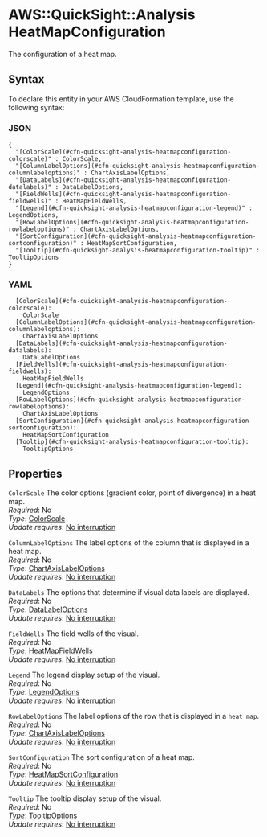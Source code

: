 # AWS::QuickSight::Analysis HeatMapConfiguration<a name="aws-properties-quicksight-analysis-heatmapconfiguration"></a>

The configuration of a heat map\.

## Syntax<a name="aws-properties-quicksight-analysis-heatmapconfiguration-syntax"></a>

To declare this entity in your AWS CloudFormation template, use the following syntax:

### JSON<a name="aws-properties-quicksight-analysis-heatmapconfiguration-syntax.json"></a>

```
{
  "[ColorScale](#cfn-quicksight-analysis-heatmapconfiguration-colorscale)" : ColorScale,
  "[ColumnLabelOptions](#cfn-quicksight-analysis-heatmapconfiguration-columnlabeloptions)" : ChartAxisLabelOptions,
  "[DataLabels](#cfn-quicksight-analysis-heatmapconfiguration-datalabels)" : DataLabelOptions,
  "[FieldWells](#cfn-quicksight-analysis-heatmapconfiguration-fieldwells)" : HeatMapFieldWells,
  "[Legend](#cfn-quicksight-analysis-heatmapconfiguration-legend)" : LegendOptions,
  "[RowLabelOptions](#cfn-quicksight-analysis-heatmapconfiguration-rowlabeloptions)" : ChartAxisLabelOptions,
  "[SortConfiguration](#cfn-quicksight-analysis-heatmapconfiguration-sortconfiguration)" : HeatMapSortConfiguration,
  "[Tooltip](#cfn-quicksight-analysis-heatmapconfiguration-tooltip)" : TooltipOptions
}
```

### YAML<a name="aws-properties-quicksight-analysis-heatmapconfiguration-syntax.yaml"></a>

```
  [ColorScale](#cfn-quicksight-analysis-heatmapconfiguration-colorscale): 
    ColorScale
  [ColumnLabelOptions](#cfn-quicksight-analysis-heatmapconfiguration-columnlabeloptions): 
    ChartAxisLabelOptions
  [DataLabels](#cfn-quicksight-analysis-heatmapconfiguration-datalabels): 
    DataLabelOptions
  [FieldWells](#cfn-quicksight-analysis-heatmapconfiguration-fieldwells): 
    HeatMapFieldWells
  [Legend](#cfn-quicksight-analysis-heatmapconfiguration-legend): 
    LegendOptions
  [RowLabelOptions](#cfn-quicksight-analysis-heatmapconfiguration-rowlabeloptions): 
    ChartAxisLabelOptions
  [SortConfiguration](#cfn-quicksight-analysis-heatmapconfiguration-sortconfiguration): 
    HeatMapSortConfiguration
  [Tooltip](#cfn-quicksight-analysis-heatmapconfiguration-tooltip): 
    TooltipOptions
```

## Properties<a name="aws-properties-quicksight-analysis-heatmapconfiguration-properties"></a>

`ColorScale`  <a name="cfn-quicksight-analysis-heatmapconfiguration-colorscale"></a>
The color options \(gradient color, point of divergence\) in a heat map\.  
*Required*: No  
*Type*: [ColorScale](aws-properties-quicksight-analysis-colorscale.md)  
*Update requires*: [No interruption](https://docs.aws.amazon.com/AWSCloudFormation/latest/UserGuide/using-cfn-updating-stacks-update-behaviors.html#update-no-interrupt)

`ColumnLabelOptions`  <a name="cfn-quicksight-analysis-heatmapconfiguration-columnlabeloptions"></a>
The label options of the column that is displayed in a heat map\.  
*Required*: No  
*Type*: [ChartAxisLabelOptions](aws-properties-quicksight-analysis-chartaxislabeloptions.md)  
*Update requires*: [No interruption](https://docs.aws.amazon.com/AWSCloudFormation/latest/UserGuide/using-cfn-updating-stacks-update-behaviors.html#update-no-interrupt)

`DataLabels`  <a name="cfn-quicksight-analysis-heatmapconfiguration-datalabels"></a>
The options that determine if visual data labels are displayed\.  
*Required*: No  
*Type*: [DataLabelOptions](aws-properties-quicksight-analysis-datalabeloptions.md)  
*Update requires*: [No interruption](https://docs.aws.amazon.com/AWSCloudFormation/latest/UserGuide/using-cfn-updating-stacks-update-behaviors.html#update-no-interrupt)

`FieldWells`  <a name="cfn-quicksight-analysis-heatmapconfiguration-fieldwells"></a>
The field wells of the visual\.  
*Required*: No  
*Type*: [HeatMapFieldWells](aws-properties-quicksight-analysis-heatmapfieldwells.md)  
*Update requires*: [No interruption](https://docs.aws.amazon.com/AWSCloudFormation/latest/UserGuide/using-cfn-updating-stacks-update-behaviors.html#update-no-interrupt)

`Legend`  <a name="cfn-quicksight-analysis-heatmapconfiguration-legend"></a>
The legend display setup of the visual\.  
*Required*: No  
*Type*: [LegendOptions](aws-properties-quicksight-analysis-legendoptions.md)  
*Update requires*: [No interruption](https://docs.aws.amazon.com/AWSCloudFormation/latest/UserGuide/using-cfn-updating-stacks-update-behaviors.html#update-no-interrupt)

`RowLabelOptions`  <a name="cfn-quicksight-analysis-heatmapconfiguration-rowlabeloptions"></a>
The label options of the row that is displayed in a `heat map`\.  
*Required*: No  
*Type*: [ChartAxisLabelOptions](aws-properties-quicksight-analysis-chartaxislabeloptions.md)  
*Update requires*: [No interruption](https://docs.aws.amazon.com/AWSCloudFormation/latest/UserGuide/using-cfn-updating-stacks-update-behaviors.html#update-no-interrupt)

`SortConfiguration`  <a name="cfn-quicksight-analysis-heatmapconfiguration-sortconfiguration"></a>
The sort configuration of a heat map\.  
*Required*: No  
*Type*: [HeatMapSortConfiguration](aws-properties-quicksight-analysis-heatmapsortconfiguration.md)  
*Update requires*: [No interruption](https://docs.aws.amazon.com/AWSCloudFormation/latest/UserGuide/using-cfn-updating-stacks-update-behaviors.html#update-no-interrupt)

`Tooltip`  <a name="cfn-quicksight-analysis-heatmapconfiguration-tooltip"></a>
The tooltip display setup of the visual\.  
*Required*: No  
*Type*: [TooltipOptions](aws-properties-quicksight-analysis-tooltipoptions.md)  
*Update requires*: [No interruption](https://docs.aws.amazon.com/AWSCloudFormation/latest/UserGuide/using-cfn-updating-stacks-update-behaviors.html#update-no-interrupt)